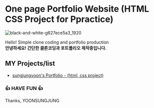 # One page Portfolio Website (HTML CSS Project for Ppractice)
![black-and-white-g627ece5a3_1920](https://user-images.githubusercontent.com/87048278/143195474-a41228c6-6236-4a10-81ee-ac5f1c16cae2.jpg)



 
Hello! Simple clone coding and portfolio production   
<b>안녕하세요! 간단한 클론코딩과 포트폴리오 제작중입니다.</b>


## MY Projects/list

 - [sungjungyoon's Portfolio - (html, css project)](https://github.com/sungjungyoon/)
 
  

### 👍 HAVE FUN 👍
Thanks, YOONSUNGJUNG


